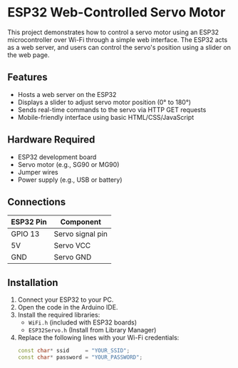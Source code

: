 # ESP32 Web-Controlled Servo Motor

This project demonstrates how to control a servo motor using an ESP32 microcontroller over Wi-Fi through a simple web interface. The ESP32 acts as a web server, and users can control the servo's position using a slider on the web page.

## Features

- Hosts a web server on the ESP32
- Displays a slider to adjust servo motor position (0° to 180°)
- Sends real-time commands to the servo via HTTP GET requests
- Mobile-friendly interface using basic HTML/CSS/JavaScript

## Hardware Required

- ESP32 development board
- Servo motor (e.g., SG90 or MG90)
- Jumper wires
- Power supply (e.g., USB or battery)

## Connections

| ESP32 Pin | Component |
|-----------|-----------|
| GPIO 13   | Servo signal pin |
| 5V        | Servo VCC        |
| GND       | Servo GND        |

## Installation

1. Connect your ESP32 to your PC.
2. Open the code in the Arduino IDE.
3. Install the required libraries:
   - `WiFi.h` (included with ESP32 boards)
   - `ESP32Servo.h` (Install from Library Manager)
4. Replace the following lines with your Wi-Fi credentials:
   ```cpp
   const char* ssid     = "YOUR_SSID";
   const char* password = "YOUR_PASSWORD";

